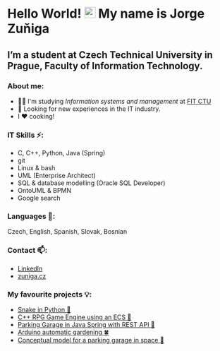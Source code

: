 # Hello World! <img src="https://media.giphy.com/media/hvRJCLFzcasrR4ia7z/giphy.gif" width="25px"> My name is Jorge Zuňiga  
## I’m a student at Czech Technical University in Prague, Faculty of Information Technology.
### About me:
- 👨‍🎓 I'm studying _Information systems and management_ at [FIT CTU](https://fit.cvut.cz/en)
- 🔭 Looking for new experiences in the IT industry. 
- I :heart: cooking!

### IT Skills ⚡:
- C, C++, Python, Java (Spring)
- git
- Linux & bash
- UML (Enterprise Architect) 
- SQL & database modelling (Oracle SQL Developer)
- OntoUML & BPMN
- Google search

### Languages 💬:
Czech, English, Spanish, Slovak, Bosnian

### Contact 📫:
- [LinkedIn](https://www.linkedin.com/in/jorge-zuniga-1594a51ba/)
- [zuniga.cz](https://zuniga.cz/)

### My favourite projects :bulb::
- [Snake in Python :snake:](https://github.com/zunigjor/BI-PYT/tree/master/semestral_work_snake_game)
- [C++ RPG Game Engine using an ECS :hocho:](https://github.com/zunigjor/BI-PA2/tree/master/Semestralka/RPG_Game_Engine_PA2)
- [Parking Garage in Java Spring with REST API :car:](https://github.com/zunigjor/BI-TJV)
- [Arduino automatic gardening :four_leaf_clover:](https://github.com/zunigjor/BI-ARD)
- [Conceptual model for a parking garage in space :rocket:](https://github.com/zunigjor/BI-KOM/blob/master/BI-KOM_ISPS.pdf)

<!--
**zunigjor/zunigjor** is a ✨ _special_ ✨ repository because its `README.md` (this file) appears on your GitHub profile.

Here are some ideas to get you started:

- 🔭 I’m currently working on ...
- 🌱 I’m currently learning ...
- 👯 I’m looking to collaborate on ...
- 🤔 I’m looking for help with ...
- 💬 Ask me about ...
- 📫 How to reach me: ...
- 😄 Pronouns: ...
- ⚡ Fun fact: ...

<img alt="C" src="https://img.shields.io/badge/C-A8B9CC?logo=c&logoColor=white&style=for-the-badge" />
<img alt="C++" src="https://img.shields.io/badge/C++-00599C?logo=c%2B%2B&logoColor=white&style=for-the-badge" />
<img alt="Python" src="https://img.shields.io/badge/Python-3776AB?logo=python&logoColor=white&style=for-the-badge" />
<img alt="Java" src="https://img.shields.io/badge/Java-007396?logo=java&logoColor=white&style=for-the-badge" />
<img alt="Spring" src="https://img.shields.io/badge/Spring-6DB33F?logo=spring&logoColor=white&style=for-the-badge" />
<img alt="git" src="https://img.shields.io/badge/git-F05032?logo=git&logoColor=white&style=for-the-badge" />
<img alt="Linux" src="https://img.shields.io/badge/Linux-FCC624?logo=linux&logoColor=white&style=for-the-badge" />
<img alt="bash" src="https://img.shields.io/badge/bash-4EAA25?logo=gnu-bash&logoColor=white&style=for-the-badge" />

-->


